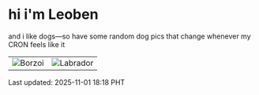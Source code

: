 # hi i'm Leoben

and i like dogs—so have some random dog pics that change whenever my CRON feels like it

|  |  |
|--------|----------|
| ![Borzoi](https://random-dog-vercel.vercel.app/api/random-borzoi?v=1761992305) | ![Labrador](https://random-dog-vercel.vercel.app/api/random-labrador?v=1761992305) |

Last updated: 2025-11-01 18:18 PHT
